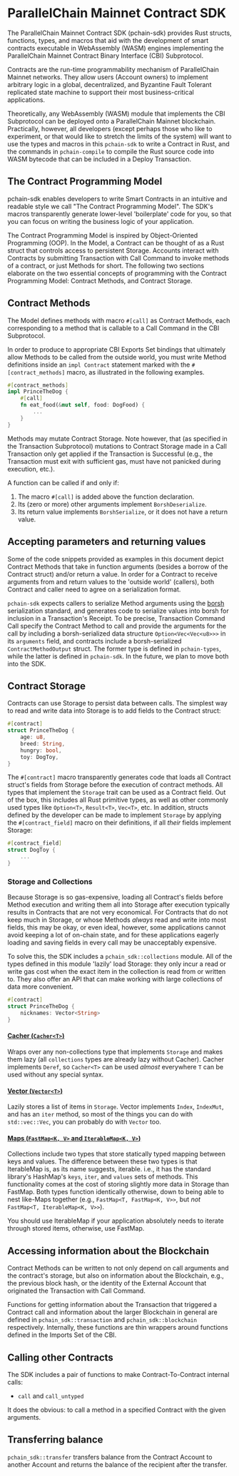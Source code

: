 # ParallelChain Mainnet Contract SDK

The ParallelChain Mainnet Contract SDK (pchain-sdk) provides Rust structs, functions, types, and macros that aid with the development of smart contracts executable in WebAssembly (WASM) engines implementing the ParallelChain Mainnet Contract Binary Interface (CBI) Subprotocol.  

Contracts are the run-time programmability mechanism of ParallelChain Mainnet networks. They allow users (Account owners) to implement arbitrary logic in a global, decentralized, and Byzantine Fault Tolerant replicated state machine to support their most business-critical applications. 

Theoretically, any WebAssembly (WASM) module that implements the CBI Subprotocol can be deployed onto a ParallelChain Mainnet blockchain. Practically, however, all developers (except perhaps those who like to experiment, or that would like to stretch the limits of the system) will want to use the types and macros in this `pchain-sdk` to write a Contract in Rust, and the commands in `pchain-compile` to compile the Rust source code into WASM bytecode that can be included in a Deploy Transaction. 

## The Contract Programming Model

pchain-sdk enables developers to write Smart Contracts in an intuitive and readable style we call "The Contract Programming Model". The SDK's macros transparently generate lower-level 'boilerplate' code for you, so that you can focus on writing the business logic of your application.

The Contract Programming Model is inspired by Object-Oriented Programming (OOP). In the Model, a Contract can be thought of as a Rust struct that controls access to persistent Storage. Accounts interact with Contracts by submitting Transaction with Call Command to invoke methods of a contract, or just Methods for short. The following two sections elaborate on the two essential concepts of programming with the Contract Programming Model: Contract Methods, and Contract Storage.

## Contract Methods

The Model defines methods with macro `#[call]` as Contract Methods, each corresponding to a method that is callable to a Call Command in the CBI Subprotocol.

In order to produce to appropriate CBI Exports Set bindings that ultimately allow Methods to be called from the outside world, you must write Method definitions inside an `impl Contract` statement marked with the `#[contract_methods]` macro, as illustrated in the following examples.

```rust
#[contract_methods]
impl PrinceTheDog {
    #[call]
    fn eat_food(&mut self, food: DogFood) {
        ...
    }
}
```

Methods may mutate Contract Storage. Note however, that (as specified in the Transaction Subprotocol) mutations to Contract Storage made in a Call Transaction only get applied if the Transaction is Successful (e.g., the Transaction must exit with sufficient gas, must have not panicked during execution, etc.).

A function can be called if and only if:
1. The macro `#[call]` is added above the function declaration.
2. Its (zero or more) other arguments implement `BorshDeserialize`.
3. Its return value implements `BorshSerialize`, or it does not have a return value.

## Accepting parameters and returning values

Some of the code snippets provided as examples in this document depict Contract Methods that take in function arguments (besides a borrow of the Contract struct) and/or return a value. In order for a Contract to receive arguments from and return values to the 'outside world' (callers), both Contract and caller need to agree on a serialization format.

`pchain-sdk` expects callers to serialize Method arguments using the [borsh](https://github.com/near/borsh) serialization standard, and generates code to serialize values into borsh for inclusion in a Transaction's Receipt. To be precise, Transaction Command Call specify the Contract Method to call and provide the arguments for the call by including a borsh-serialized data structure `Option<Vec<Vec<u8>>>` in its `arguments` field, and contracts include a borsh-serialized `ContractMethodOutput` struct. The former type is defined in `pchain-types`, while the latter is defined in `pchain-sdk`. In the future, we plan to move both into the SDK. 

## Contract Storage

Contracts can use Storage to persist data between calls. The simplest way to read and write data into Storage is to add fields to the Contract struct:
```rust
#[contract]
struct PrinceTheDog {
    age: u8, 
    breed: String,
    hungry: bool,
    toy: DogToy,
}
```

The `#[contract]` macro transparently generates code that loads all Contract struct's fields from Storage before the execution of contract methods. All types that implement the `Storage` trait can be used as a Contract field. Out of the box, this includes all Rust primitive types, as well as other commonly used types like `Option<T>`, `Result<T>`, `Vec<T>`, etc. In addition, structs defined by the developer can be made to implement `Storage` by applying the `#[contract_field]` macro on their definitions, if all *their* fields implement Storage:
```rust
#[contract_field]
struct DogToy {
    ...
}
```

### Storage and Collections

Because Storage is so gas-expensive, loading all Contract's fields before Method execution and writing them all into Storage after execution typically results in Contracts that are not very economical. For Contracts that do not keep much in Storage, or whose Methods *always* read and write into most fields, this may be okay, or even ideal, however, some applications cannot avoid keeping a lot of on-chain state, and for these applications eagerly loading and saving fields in every call may be unacceptably expensive.

To solve this, the SDK includes a `pchain_sdk::collections` module. All of the types defined in this module 'lazily' load Storage: they only incur a read or write gas cost when the exact item in the collection is read from or written to. They also offer an API that can make working with large collections of data more convenient.

```rust
#[contract]
struct PrinceTheDog {
    nicknames: Vector<String>
}
```

#### <u>Cacher (`Cacher<T>`)</u>

Wraps over any non-collections type that implements `Storage` and makes them lazy (all `collections` types are already lazy without Cacher). Cacher implements `Deref`, so `Cacher<T>` can be used *almost* everywhere `T` can be used without any special syntax. 

#### <u>Vector (`Vector<T>`)</u>

Lazily stores a list of items in `Storage`. Vector implements `Index`, `IndexMut`, and has an `iter` method, so most of the things you can do with `std::vec::Vec`, you can probably do with `Vector` too.

#### <u>Maps (`FastMap<K, V>` and `IterableMap<K, V>`)</u>

Collections include two types that store statically typed mapping between keys and values. The difference between these two types is that IterableMap is, as its name suggests, iterable. i.e., it has the standard library's HashMap's `keys`, `iter`, and `values` sets of methods. This functionality comes at the cost of storing slightly more data in Storage than FastMap. Both types function identically otherwise, down to being able to nest like-Maps together (e.g., `FastMap<T, FastMap<K, V>>`, but *not* `FastMap<T, IterableMap<K, V>>`).

You should use IterableMap if your application absolutely needs to iterate through stored items, otherwise, use FastMap.

## Accessing information about the Blockchain

Contract Methods can be written to not only depend on call arguments and the contract's storage, but also on information about the Blockchain, e.g., the previous block hash, or the identity of the External Account that originated the Transaction with Call Command. 

Functions for getting information about the Transaction that triggered a Contract call and information about the larger Blockchain in general are defined in `pchain_sdk::transaction` and `pchain_sdk::blockchain` respectively. Internally, these functions are thin wrappers around functions defined in the Imports Set of the CBI.

## Calling other Contracts

The SDK includes a pair of functions to make Contract-To-Contract internal calls:
- `call` and `call_untyped`

It does the obvious: to call a method in a specified Contract with the given arguments.

## Transferring balance

`pchain_sdk::transfer` transfers balance from the Contract Account to another Account and returns the balance of the recipient after the transfer.
